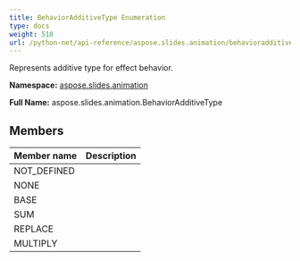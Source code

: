 ```yaml
---
title: BehaviorAdditiveType Enumeration
type: docs
weight: 510
url: /python-net/api-reference/aspose.slides.animation/behavioradditivetype/
---
```


Represents additive type for effect behavior.

**Namespace:** [aspose.slides.animation](/slides/python-net/api-reference/aspose.slides.animation/)

**Full Name:** aspose.slides.animation.BehaviorAdditiveType



## **Members**
|**Member name**|**Description**|
| :- | :- |
|NOT_DEFINED||
|NONE||
|BASE||
|SUM||
|REPLACE||
|MULTIPLY||
